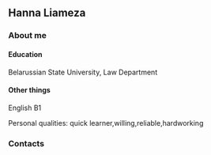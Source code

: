 ## Hanna Liameza


### About me

#### Education
Belarussian State University, Law Department

#### Other things
English B1

Personal qualities: quick learner,willing,reliable,hardworking

### Contacts


